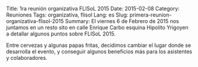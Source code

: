 Title: 1ra reunión organizativa FLISoL 2015
Date: 2015-02-08
Category: Reuniones
Tags: organizativa, flisol
Lang: es
Slug: primera-reunion-organizativa-flisol-2015
Summary: El viernes 6 de Febrero de 2015 nos juntamos en un resto sito en calle Enrique Carbo esquina Hipolito Yrigoyen a detallar algunos puntos sobre FLISoL 2015.  

Entre cervezas y algunas papas fritas, decidimos cambiar el lugar donde se desarrolla el evento, y conseguir algunos beneficios más para los asistentes y colaboradores.
